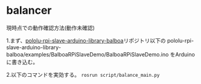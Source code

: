 # balancer

現時点での動作確認方法(動作未確認)

1.まず、[pololu-rpi-slave-arduino-library-balboa](https://github.com/oguran/pololu-rpi-slave-arduino-library-balboa)リポジトリ以下の
pololu-rpi-slave-arduino-library-balboa/examples/BalboaRPiSlaveDemo/BalboaRPiSlaveDemo.ino
をArduinoに書き込む。

2.以下のコマンドを実効する。
`rosrun script/balance_main.py`
